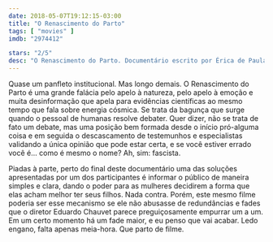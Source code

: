 ```yaml
---
date: 2018-05-07T19:12:15-03:00
title: "O Renascimento do Parto"
tags: [ "movies" ]
imdb: "2974412"

stars: "2/5"
desc: "O Renascimento do Parto. Documentário escrito por Érica de Paula, dirigido por Eduardo Chauvet."
---
```

Quase um panfleto institucional. Mas longo demais. O Renascimento do Parto é uma grande falácia pelo apelo à natureza, pelo apelo à emoção e muita desinformação que apela para evidências científicas ao mesmo tempo que fala sobre energia cósmica. Se trata da bagunça que surge quando o pessoal de humanas resolve debater. Quer dizer, não se trata de fato um debate, mas uma posição bem formada desde o início pró-alguma coisa e em seguida o descascamento de testemunhos e especialistas validando a única opinião que pode estar certa, e se você estiver errado você é... como é mesmo o nome? Ah, sim: fascista.

Piadas à parte, perto do final deste documentário uma das soluções apresentadas por um dos participantes é informar o público de maneira simples e clara, dando o poder para as mulheres decidirem a forma que elas acham melhor ter seus filhos. Nada contra. Porém, este mesmo filme poderia ser esse mecanismo se ele não abusasse de redundâncias e fades que o diretor Eduardo Chauvet parece preguiçosamente empurrar um a um. Em um certo momento há um fade maior, e eu penso que vai acabar. Ledo engano, falta apenas meia-hora. Que parto de filme.
